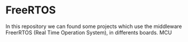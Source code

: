 # FreeRTOS
In this repository we can found some projects which use the middleware FreerRTOS (Real Time Operation System), in differents boards. MCU
